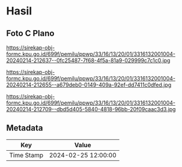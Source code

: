 # Hasil

## Foto C Plano

https://sirekap-obj-formc.kpu.go.id/699f/pemilu/ppwp/33/16/13/20/01/3316132001004-20240214-212637--0fc25487-7f68-4f5a-81a9-029999c7c1c0.jpg

https://sirekap-obj-formc.kpu.go.id/699f/pemilu/ppwp/33/16/13/20/01/3316132001004-20240214-212655--a679deb0-0149-409a-92ef-dd7411c0dfed.jpg

https://sirekap-obj-formc.kpu.go.id/699f/pemilu/ppwp/33/16/13/20/01/3316132001004-20240214-212709--dbd5d405-5840-4818-96bb-20f09caac3d3.jpg


## Metadata

| Key        | Value               |
| ---------- | ------------------- |
| Time Stamp | 2024-02-25 12:00:00 |



